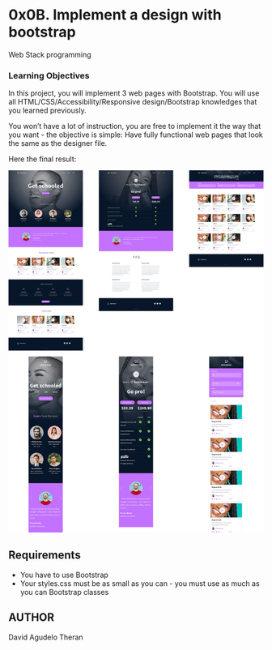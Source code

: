 # 0x0B. Implement a design with bootstrap
Web Stack programming

### Learning Objectives

In this project, you will implement 3 web pages with Bootstrap. You will use all HTML/CSS/Accessibility/Responsive design/Bootstrap knowledges that you learned previously.

You won’t have a lot of instruction, you are free to implement it the way that you want - the objective is simple: Have fully functional web pages that look the same as the designer file.

Here the final result:

![alt text](https://github.com/dagute/holberton-smiling-school/blob/master/images/smile_school.jpg)

## Requirements

-   You have to use Bootstrap
-   Your styles.css must be as small as you can - you must use as much as you can Bootstrap classes

## AUTHOR

David Agudelo Theran
